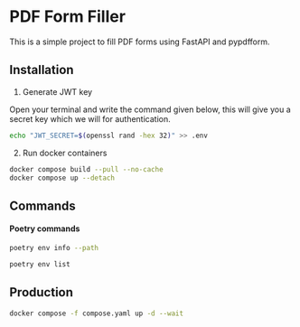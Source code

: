 # PDF Form Filler

This is a simple project to fill PDF forms using FastAPI and pypdfform.

## Installation

1. Generate JWT key

Open your terminal and write the command given below, this will give you a secret key which we will for authentication.

```sh
echo "JWT_SECRET=$(openssl rand -hex 32)" >> .env
```

2. Run docker containers

```sh
docker compose build --pull --no-cache
docker compose up --detach
```

## Commands

#### Poetry commands

```sh
poetry env info --path
```

```sh
poetry env list
```

## Production

```sh
docker compose -f compose.yaml up -d --wait
```